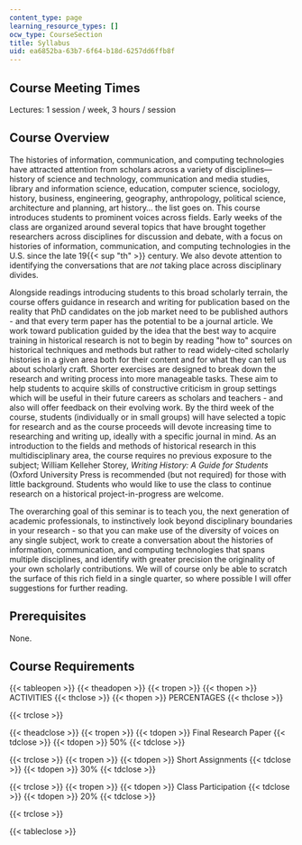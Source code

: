 ```yaml
---
content_type: page
learning_resource_types: []
ocw_type: CourseSection
title: Syllabus
uid: ea6852ba-63b7-6f64-b18d-6257dd6ffb8f
---
```


Course Meeting Times
--------------------

Lectures: 1 session / week, 3 hours / session

Course Overview
---------------

The histories of information, communication, and computing technologies have attracted attention from scholars across a variety of disciplines—history of science and technology, communication and media studies, library and information science, education, computer science, sociology, history, business, engineering, geography, anthropology, political science, architecture and planning, art history… the list goes on. This course introduces students to prominent voices across fields. Early weeks of the class are organized around several topics that have brought together researchers across disciplines for discussion and debate, with a focus on histories of information, communication, and computing technologies in the U.S. since the late 19{{< sup "th" >}} century. We also devote attention to identifying the conversations that are _not_ taking place across disciplinary divides.

Alongside readings introducing students to this broad scholarly terrain, the course offers guidance in research and writing for publication based on the reality that PhD candidates on the job market need to be published authors - and that every term paper has the potential to be a journal article. We work toward publication guided by the idea that the best way to acquire training in historical research is not to begin by reading "how to" sources on historical techniques and methods but rather to read widely-cited scholarly histories in a given area both for their content and for what they can tell us about scholarly craft. Shorter exercises are designed to break down the research and writing process into more manageable tasks. These aim to help students to acquire skills of constructive criticism in group settings which will be useful in their future careers as scholars and teachers - and also will offer feedback on their evolving work. By the third week of the course, students (individually or in small groups) will have selected a topic for research and as the course proceeds will devote increasing time to researching and writing up, ideally with a specific journal in mind. As an introduction to the fields and methods of historical research in this multidisciplinary area, the course requires no previous exposure to the subject; William Kelleher Storey, _Writing History: A Guide for Students_ (Oxford University Press is recommended (but not required) for those with little background. Students who would like to use the class to continue research on a historical project-in-progress are welcome.

The overarching goal of this seminar is to teach you, the next generation of academic professionals, to instinctively look beyond disciplinary boundaries in your research - so that you can make use of the diversity of voices on any single subject, work to create a conversation about the histories of information, communication, and computing technologies that spans multiple disciplines, and identify with greater precision the originality of your own scholarly contributions. We will of course only be able to scratch the surface of this rich field in a single quarter, so where possible I will offer suggestions for further reading.

Prerequisites
-------------

None.

Course Requirements
-------------------

{{< tableopen >}}
{{< theadopen >}}
{{< tropen >}}
{{< thopen >}}
ACTIVITIES
{{< thclose >}}
{{< thopen >}}
PERCENTAGES
{{< thclose >}}

{{< trclose >}}

{{< theadclose >}}
{{< tropen >}}
{{< tdopen >}}
Final Research Paper
{{< tdclose >}}
{{< tdopen >}}
50%
{{< tdclose >}}

{{< trclose >}}
{{< tropen >}}
{{< tdopen >}}
Short Assignments
{{< tdclose >}}
{{< tdopen >}}
30%
{{< tdclose >}}

{{< trclose >}}
{{< tropen >}}
{{< tdopen >}}
Class Participation
{{< tdclose >}}
{{< tdopen >}}
20%
{{< tdclose >}}

{{< trclose >}}

{{< tableclose >}}